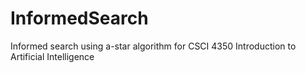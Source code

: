 # InformedSearch
Informed search using a-star algorithm for  CSCI 4350 Introduction to Artificial Intelligence
